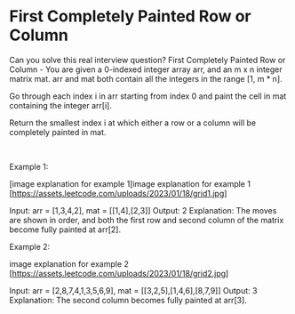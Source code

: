 # First Completely Painted Row or Column

Can you solve this real interview question? First Completely Painted Row or Column - You are given a 0-indexed integer array arr, and an m x n integer matrix mat. arr and mat both contain all the integers in the range [1, m * n].

Go through each index i in arr starting from index 0 and paint the cell in mat containing the integer arr[i].

Return the smallest index i at which either a row or a column will be completely painted in mat.

 

Example 1:

[image explanation for example 1]image explanation for example 1 [https://assets.leetcode.com/uploads/2023/01/18/grid1.jpg]


Input: arr = [1,3,4,2], mat = [[1,4],[2,3]]
Output: 2
Explanation: The moves are shown in order, and both the first row and second column of the matrix become fully painted at arr[2].


Example 2:

image explanation for example 2 [https://assets.leetcode.com/uploads/2023/01/18/grid2.jpg]


Input: arr = [2,8,7,4,1,3,5,6,9], mat = [[3,2,5],[1,4,6],[8,7,9]]
Output: 3
Explanation: The second column becomes fully painted at arr[3].